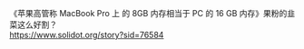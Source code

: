 <p>《苹果高管称 MacBook Pro 上 的 8GB 内存相当于 PC 的 16 GB 内存》果粉的韭菜这么好割？<br><a href="https://www.solidot.org/story?sid=76584" target="_blank" rel="nofollow noopener" translate="no"><span class="invisible">https://www.</span><span class="">solidot.org/story?sid=76584</span><span class="invisible"></span></a></p>